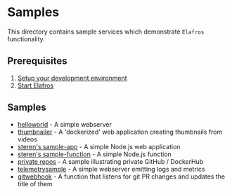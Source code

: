 # Samples

This directory contains sample services which demonstrate `Elafros`
functionality.

## Prerequisites

1. [Setup your development environment](../DEVELOPMENT.md#getting-started)
2. [Start Elafros](../README.md#start-elafros)

## Samples

* [helloworld](./helloworld) - A simple webserver
* [thumbnailer](./thumbnailer) - A 'dockerized' web application creating thumbnails from videos
* [steren's sample-app](./steren-app) - A simple Node.js web application
* [steren's sample-function](./steren-function) - A simple Node.js function
* [private repos](./private-repos/) - A sample illustrating private GitHub / DockerHub
* [telemetrysample](./telemetrysample) - A simple webserver emitting logs and metrics
* [gitwebhook](./gitwebhook) - A function that listens for git PR changes and updates the title of them
